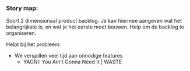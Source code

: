 ### Story map: 
Soort 2 dimensionaal product backlog. 
Je kan hiermee aangeven wat het belangrijkste is, en wat je het eerste moet bouwen. Help om de backlog te organiseren.

Helpt bij het probleem:
- We verspillen veel tijd aan onnodige features 
	- YAGNI: You Ain't Gonna Need It | WASTE





